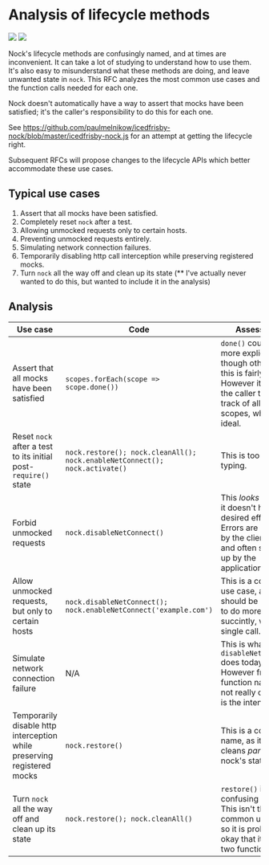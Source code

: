# Analysis of lifecycle methods

![](https://img.shields.io/badge/rfc-NOCK--001-blue.svg)
![](https://img.shields.io/badge/status-draft-orange.svg)

Nock's lifecycle methods are confusingly named, and at times are inconvenient.
It can take a lot of studying to understand how to use them. It's also easy to
misunderstand what these methods are doing, and leave unwanted state in
`nock`. This RFC analyzes the most common use cases and the function calls
needed for each one.

Nock doesn't automatically have a way to assert that mocks have been
satisfied; it's the caller's responsibility to do this for each one.

See
https://github.com/paulmelnikow/icedfrisby-nock/blob/master/icedfrisby-nock.js
for an attempt at getting the lifecycle right.

Subsequent RFCs will propose changes to the lifecycle APIs which better
accommodate these use cases.

## Typical use cases

1. Assert that all mocks have been satisfied.
2. Completely reset `nock` after a test.
3. Allowing unmocked requests only to certain hosts.
4. Preventing unmocked requests entirely.
5. Simulating network connection failures.
6. Temporarily disabling http call interception while preserving registered mocks.
7. Turn `nock` all the way off and clean up its state (\*\* I've actually never
   wanted to do this, but wanted to include it in the analysis)

## Analysis

| Use case                                                                | Code                                                                        | Assessment                                                                                                                                                           |
| ----------------------------------------------------------------------- | --------------------------------------------------------------------------- | -------------------------------------------------------------------------------------------------------------------------------------------------------------------- |
| Assert that all mocks have been satisfied                               | `scopes.forEach(scope => scope.done())`                                     | `done()` could have a more explicit name, though otherwise this is fairly clear. However it requires the caller to keep track of all the scopes, which is not ideal. |
| Reset `nock` after a test to its initial post-`require()` state         | `nock.restore(); nock.cleanAll(); nock.enableNetConnect(); nock.activate()` | This is too much typing.                                                                                                                                             |
| Forbid unmocked requests                                                | `nock.disableNetConnect()`                                                  | This _looks_ okay, but it doesn't have the desired effect. Errors are received by the client code and often swallowed up by the application (#884).                  |
| Allow unmocked requests, but only to certain hosts                      | `nock.disableNetConnect(); nock.enableNetConnect('example.com')`            | This is a common use case, and should be possible to do more succintly, with a single call.                                                                          |
| Simulate network connection failure                                     | N/A                                                                         | This is what `disableNetConnect()` does today. However from the function name, it's not really clear this is the intention.                                          |
| Temporarily disable http interception while preserving registered mocks | `nock.restore()`                                                            | This is a confusing name, as it only cleans _part_ of nock's state.                                                                                                  |
| Turn `nock` all the way off and clean up its state                      | `nock.restore(); nock.cleanAll()`                                           | `restore()` is a confusing name. This isn't the most common use case, so it is probably okay that it requires two function calls.                                    |

